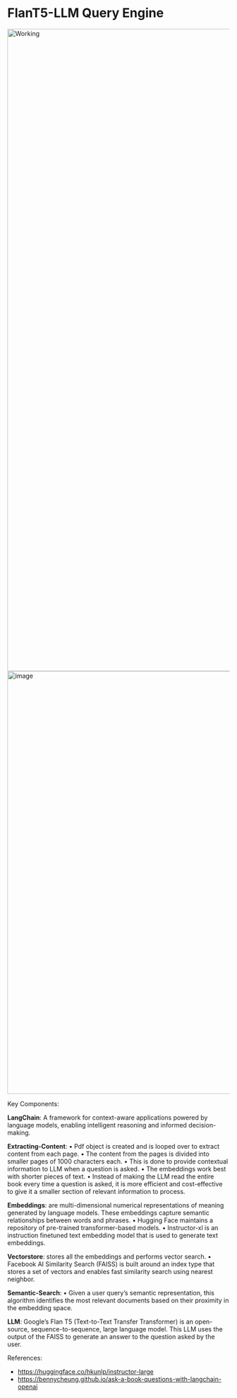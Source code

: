 # FlanT5-LLM Query Engine

<img width="1451" alt="Working" src="https://github.com/hamzahasan13/FlanT5-LLM-Query-Engine/assets/114373000/551899bb-9bfe-4212-b98e-a0346c37d1fc">


<img width="955" alt="image" src="https://github.com/hamzahasan13/FlanT5-LLM-Query-Engine/assets/114373000/b95eb59a-6999-4d02-89ec-a68beb213d3c">


Key Components:

**LangChain**: A framework for context-aware applications powered by language models, enabling intelligent reasoning and informed decision-making.

**Extracting-Content**:
•	Pdf object is created and is looped over to extract content from each page.
•	The content from the pages is divided into smaller pages of 1000 characters each. 
•	This is done to provide contextual information to LLM when a question is asked.
•	The embeddings work best with shorter pieces of text.
•	Instead of making the LLM read the entire book every time a question is asked, it is more efficient and cost-effective to give it a smaller section of relevant information to process.

**Embeddings**: are multi-dimensional numerical representations of meaning generated by language models. These embeddings capture semantic relationships between words and phrases.
•	Hugging Face maintains a repository of pre-trained transformer-based models.
•	Instructor-xl is an instruction finetuned text embedding model that is used to generate text embeddings.

**Vectorstore**: stores all the embeddings and performs vector search.
•	Facebook AI Similarity Search (FAISS) is built around an index type that stores a set of vectors and enables fast similarity search using nearest neighbor.

**Semantic-Search**:
•	Given a user query’s semantic representation, this algorithm identifies the most relevant documents based on their proximity in the embedding space.

**LLM**: Google’s Flan T5 (Text-to-Text Transfer Transformer) is an open-source, sequence-to-sequence, large language model. This LLM uses the output of the FAISS to generate an answer to the question asked by the user.

References:
- https://huggingface.co/hkunlp/instructor-large
- https://bennycheung.github.io/ask-a-book-questions-with-langchain-openai
